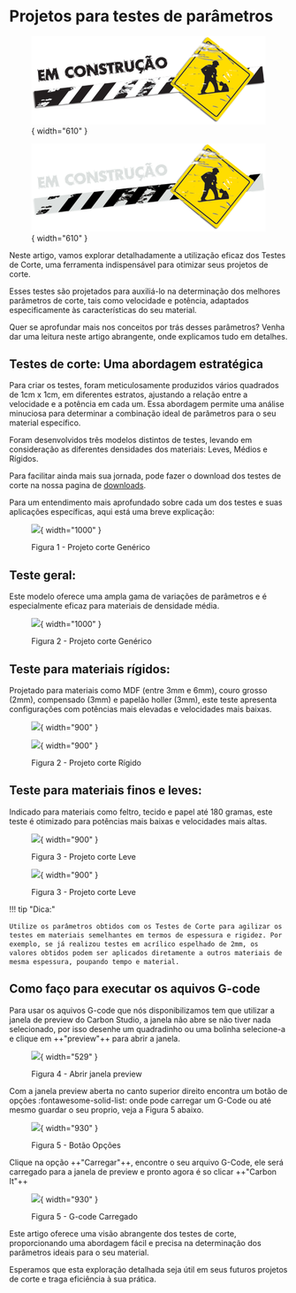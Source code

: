 # Projetos para testes de parâmetros

<figure markdown="span">
  
  ![](../images/construcao-light.png#only-light){ width="610" }
  <figcaption></figcaption>

  ![](../images/construcao-dark.png#only-dark){ width="610" }
  <figcaption></figcaption>
  
</figure>

Neste artigo, vamos explorar detalhadamente a utilização eficaz dos Testes de Corte, uma ferramenta indispensável para otimizar seus projetos de corte.

Esses testes são projetados para auxiliá-lo na determinação dos melhores parâmetros de corte, tais como velocidade e potência, adaptados especificamente às características do seu material.

Quer se aprofundar mais nos conceitos por trás desses parâmetros? Venha dar uma leitura neste artigo abrangente, onde explicamos tudo em detalhes.

## Testes de corte: Uma abordagem estratégica

Para criar os testes, foram meticulosamente produzidos vários quadrados de 1cm x 1cm, em diferentes estratos, ajustando a relação entre a velocidade e a potência em cada um. Essa abordagem permite uma análise minuciosa para determinar a combinação ideal de parâmetros para o seu material específico.

Foram desenvolvidos três modelos distintos de testes, levando em consideração as diferentes densidades dos materiais: Leves, Médios e Rígidos.

Para facilitar ainda mais sua jornada, pode fazer o download dos testes de corte na nossa pagina de [downloads].

[downloads]: https://gadgetpluskdb.github.io/Carbon-FAQS/transferencias/#arquivos-para-testes-de-corte

Para um entendimento mais aprofundado sobre cada um dos testes e suas aplicações específicas, aqui está uma breve explicação:

<figure markdown="span">

  ![](../images/testes.png){ width="1000" }
  <figcaption>Figura 1 - Projeto corte Genérico</figcaption>

</figure>

## Teste geral:

Este modelo oferece uma ampla gama de variações de parâmetros e é especialmente eficaz para materiais de densidade média.

<figure markdown="span">

  ![](../images/teste-generico.png){ width="1000" }
  <figcaption>Figura 2 - Projeto corte Genérico</figcaption>

</figure>

## Teste para materiais rígidos:

Projetado para materiais como MDF (entre 3mm e 6mm), couro grosso (2mm), compensado (3mm) e papelão holler (3mm), este teste apresenta configurações com potências mais elevadas e velocidades mais baixas.

<figure markdown="span">

  ![](../images/teste-rigido-01.png){ width="900" }
  <figcaption></figcaption>

  ![](../images/teste-rigido-02.png){ width="900" }
  <figcaption>Figura 2 - Projeto corte Rígido</figcaption>

</figure>


## Teste para materiais finos e leves:

Indicado para materiais como feltro, tecido e papel até 180 gramas, este teste é otimizado para potências mais baixas e velocidades mais altas.

<figure markdown="span">

  ![](../images/teste-leves-01.png){ width="900" }
  <figcaption>Figura 3 - Projeto corte Leve</figcaption>

  ![](../images/teste-leves-02.png){ width="900" }
  <figcaption>Figura 3 - Projeto corte Leve</figcaption>

</figure>

!!! tip "Dica:"
  
    Utilize os parâmetros obtidos com os Testes de Corte para agilizar os testes em materiais semelhantes em termos de espessura e rigidez. Por exemplo, se já realizou testes em acrílico espelhado de 2mm, os valores obtidos podem ser aplicados diretamente a outros materiais de mesma espessura, poupando tempo e material.


## Como faço para executar os aquivos G-code

Para usar os aquivos G-code que nós disponibilizamos tem que utilizar a janela de preview do Carbon Studio, a janela não abre se não tiver nada selecionado, por isso desenhe um quadradinho ou uma bolinha selecione-a e clique em ++"preview"++ para abrir a janela.

<figure markdown="span">

  ![](../images/abrir-gcode-01.png){ width="529" }
  <figcaption>Figura 4 - Abrir janela preview</figcaption>

</figure>

Com a janela preview aberta no canto superior direito encontra um botão de opções :fontawesome-solid-list: onde pode carregar um G-Code ou até mesmo guardar o seu proprio, veja a Figura 5 abaixo.

<figure markdown="span">

  ![](../images/abrir-gcode-02.png){ width="930" }
  <figcaption>Figura 5 - Botão Opções</figcaption>

</figure>

Clique na opção ++"Carregar"++, encontre o seu arquivo G-Code, ele será carregado para a janela de preview e pronto agora é so clicar ++"Carbon It"++

<figure markdown="span">

  ![](../images/abrir-gcode-03.png){ width="930" }
  <figcaption>Figura 5 - G-code Carregado</figcaption>

</figure>

Este artigo oferece uma visão abrangente dos testes de corte, proporcionando uma abordagem fácil e precisa na determinação dos parâmetros ideais para o seu material.

Esperamos que esta exploração detalhada seja útil em seus futuros projetos de corte e traga eficiência à sua prática.